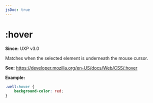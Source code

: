 ```yaml
---
jsDoc: true
---
```

# :hover

**Since:** UXP v3.0

Matches when the selected element is underneath the mouse cursor.

**See:** https://developer.mozilla.org/en-US/docs/Web/CSS/:hover

**Example:**

```css
.well:hover {
    background-color: red;
}
```

